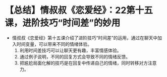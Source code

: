 # 【总结】情叔叔《恋爱经》：22第十五课，进阶技巧“时间差”的妙用

-   情叔叔《恋爱经》第十五课介绍了进阶技巧“时间差”的运用，通过在聊天中加入时间变量，可以带来不同的情绪体验。
    1.  利用时间差技巧可以让聊天更有趣，丰富情感体验。
    2.  通过例子说明，不同的回复方式会导致不同的情绪反馈。
    3.  把尴尬局面化解的技巧是在回复中传递自己的情绪，同时转移对方注意力。
